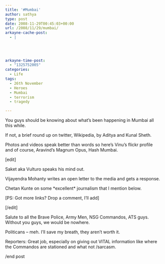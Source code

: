 ```yaml
---
title: '#Mumbai'
author: sathya
type: post
date: 2008-11-29T00:45:03+00:00
url: /2008/11/29/mumbai/
arkayne-cache-post:
  - |
    
    
    
    
arkayne-time-post:
  - "1325752005"
categories:
  - Life
tags:
  - 26th November
  - Heroes
  - Mumbai
  - terrorism
  - tragedy

---
```

You guys should be knowing about what&#8217;s been happening in Mumbai all this while.

If not, a brief round up on twitter, Wikipedia, by Aditya and Kunal Sheth.

Photos and videos speak better than words so here&#8217;s Vinu&#8217;s flickr profile and of course, Aravind&#8217;s Magnum Opus, Hash Mumbai.

[edit]

Saket aka Vulturo speaks his mind out.

Vijayendra Mohanty writes an open letter to the media and gets a response.

Chetan Kunte on some \*excellent\* journalism that I mention below.

[PS: Got more links? Drop a comment, I&#8217;ll add]

[/edit]

Salute to all the Brave Police, Army Men, NSG Commandos, ATS guys. Without you guys, we would be nowhere.

Politicans &#8211; meh. I&#8217;ll save my breath, they aren&#8217;t worth it.

Reporters: Great job, especially on giving out VITAL information like where the Commandos are stationed and what not /sarcasm.

/end post

